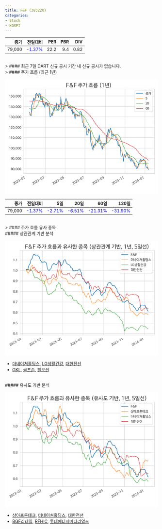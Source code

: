 ```yaml
---
title: F&F (383220)
categories:
- Stock
- KOSPI
---
```


|종가|전일대비|PER|PBR|DIV|
|---:|-------:|--:|--:|--:|
|79,000|<span style="color: blue">-1.37%</span>|22.2|9.4|0.82|

<!-- more -->

<br>
> #### 최근 7일 DART 신규 공시
기간 내 신규 공시가 없습니다.

<br>
> #### 주가 흐름 (최근 1년)

![383220](/assets/images/stock/383220.png)

|종가|전일대비|5일|20일|60일|120일|
|---:|-------:|--:|---:|---:|----:|
|79,000|<span style="color: blue">-1.37%</span>|<span style="color: blue">-2.71%</span>|<span style="color: blue">-6.51%</span>|<span style="color: blue">-21.31%</span>|<span style="color: blue">-31.90%</span>|

<br>
> #### 주가 흐름 유사 종목

<br>
##### 상관관계 기반 분석

![383220](/assets/images/stock/383220_corr.png)
- [더네이쳐홀딩스](/298540/), [LG생활건강](/051900/), [대한전선](/001440/)
- [GKL](/114090/), [골프존](/215000/), [팬오션](/028670/)

<br>
##### 유사도 기반 분석

![383220](/assets/images/stock/383220_sim.png)
- [상아프론테크](/089980/), [더네이쳐홀딩스](/298540/), [대한전선](/001440/)
- [BGF리테일](/282330/), [RFHIC](/218410/), [롯데에너지머티리얼즈](/020150/)